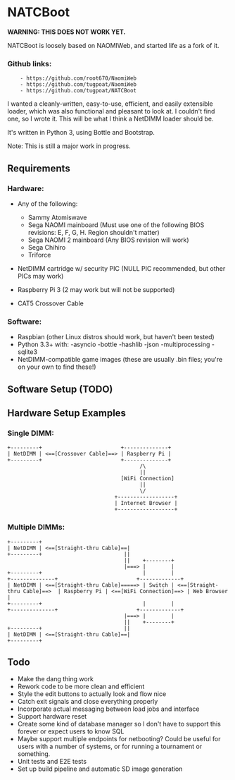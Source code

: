 NATCBoot
========
********WARNING: THIS DOES NOT WORK YET.********

NATCBoot is loosely based on NAOMIWeb, and started life as a fork of it.
### Github links:
		- https://github.com/root670/NaomiWeb
		- https://github.com/tugpoat/NaomiWeb
		- https://github.com/tugpoat/NATCBoot

I wanted a cleanly-written, easy-to-use, efficient, and easily extensible loader, which was also functional and pleasant to look at.
I couldn't find one, so I wrote it.
This will be what I think a NetDIMM loader should be.

It's written in Python 3, using Bottle and Bootstrap.

Note: This is still a major work in progress.

Requirements
------------
### Hardware:
 * Any of the following:
 	- Sammy Atomiswave
 	- Sega NAOMI mainboard (Must use one of the following BIOS revisions: E, F, G, H. Region shouldn't matter)
 	- Sega NAOMI 2 mainboard (Any BIOS revision will work)
 	- Sega Chihiro
 	- Triforce

 * NetDIMM cartridge w/ security PIC (NULL PIC recommended, but other PICs may work)
 * Raspberry Pi 3 (2 may work but will not be supported)
 * CAT5 Crossover Cable

### Software:
 * Raspbian (other Linux distros should work, but haven't been tested)
 * Python 3.3+ with:
 	-asyncio
 	-bottle
  	-hashlib
 	-json
 	-multiprocessing
 	-sqlite3
 * NetDIMM-compatible game images (these are usually .bin files; you're on your own to find these!)

Software Setup (TODO)
---------------------

Hardware Setup Examples
-----------------------
### Single DIMM:

	+---------+                         +--------------+
	| NetDIMM | <==[Crossover Cable]==> | Raspberry Pi |
	+---------+                         +--------------+
	                                          /\
	                                          ||
	                                    [WiFi Connection]
	                                          ||
	                                          \/
	                                  +------------------+
	                                  | Internet Browser |
	                                  +------------------+

### Multiple DIMMs:

	+---------+                        
	| NetDIMM | <==[Straight-thru Cable]==| 
	+---------+                          ||
	            						 ||    +--------+
	                                     |===> |        |
	+---------+                                |        |							   +--------------+                         +-------------+
	| NetDIMM | <==[Straight-thru Cable]=====> | Switch | <==[Straight-thru Cable]==>  | Raspberry Pi | <==[WiFi Connection]==> | Web Browser |
	+---------+                                |        |							   +--------------+                         +-------------+
										 |===> |        |
	                                     ||    +--------+
	+---------+                          ||
	| NetDIMM | <==[Straight-thru Cable]==| 
	+---------+      
	                                

Todo
----
 * Make the dang thing work
 * Rework code to be more clean and efficient
 * Style the edit buttons to actually look and flow nice
 * Catch exit signals and close everything properly
 * Incorporate actual messaging between load jobs and interface
 * Support hardware reset
 * Create some kind of database manager so I don't have to support this forever or expect users to know SQL
 * Maybe support multiple endpoints for netbooting? Could be useful for users with a number of systems, or for running a tournament or something.
 * Unit tests and E2E tests
 * Set up build pipeline and automatic SD image generation